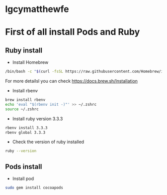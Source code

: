 # lgcymatthewfe
# First of all install Pods and Ruby

## Ruby install

- Install Homebrew
```bash
/bin/bash -c "$(curl -fsSL https://raw.githubusercontent.com/Homebrew/install/HEAD/install.sh)"
```

For more detailsl you can check https://docs.brew.sh/Installation

- Install rbenv
```bash
brew install rbenv
echo 'eval "$(rbenv init -)"' >> ~/.zshrc
source ~/.zshrc
```

- Install ruby version 3.3.3

```bash
rbenv install 3.3.3
rbenv global 3.3.3
```

- Check the version of ruby installed

```bash
ruby --version
```

## Pods install

- Install pod

```bash
sudo gem install cocoapods
```
